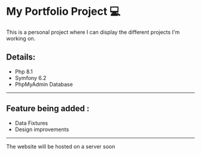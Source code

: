 # My Portfolio Project 💻

This is a personal project where I can display the different projects I'm working on.

## Details:
- Php 8.1
- Symfony 6.2
- PhpMyAdmin Database

---

## Feature being added :
-   Data Fixtures
-   Design improvements

---
The website will be hosted on a server soon